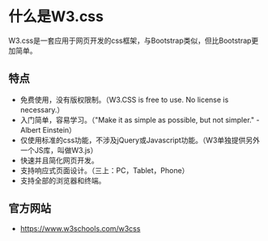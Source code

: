 什么是W3.css 
========

W3.css是一套应用于网页开发的css框架，与Bootstrap类似，但比Bootstrap更加简单。

## 特点

* 免费使用，没有版权限制。（W3.CSS is free to use. No license is necessary.）
* 入门简单，容易学习。（"Make it as simple as possible, but not simpler." - Albert Einstein）
* 仅使用标准的css功能，不涉及jQuery或Javascript功能。（W3单独提供另外一个JS库，叫做W3.js）
* 快速并且简化网页开发。
* 支持响应式页面设计。（三上：PC，Tablet，Phone）
* 支持全部的浏览器和终端。

## 官方网站

* https://www.w3schools.com/w3css


